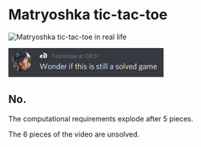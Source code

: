 # Matryoshka tic-tac-toe

![Matryoshka tic-tac-toe in real life](media/matryoshka-tic-tac-toe.gif)

![Wonder if this is still a solved game](media/ed.png)

## No.

The computational requirements explode after 5 pieces.

The 6 pieces of the video are unsolved.
